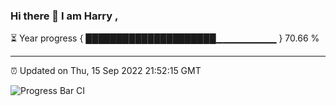 ### Hi there 👋 I am Harry , 

⏳ Year progress { █████████████████████▁▁▁▁▁▁▁▁▁ } 70.66 %

---

⏰ Updated on Thu, 15 Sep 2022 21:52:15 GMT

![Progress Bar CI](https://github.com/duykhang68/duykhang68/workflows/Progress%20Bar%20CI/badge.svg)
